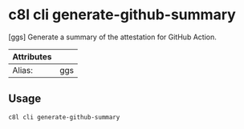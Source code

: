 # c8l cli generate-github-summary

[ggs] Generate a summary of the attestation for GitHub Action.

| Attributes       | &nbsp;
|------------------|-------------
| Alias:           | ggs

## Usage

```bash
c8l cli generate-github-summary
```


